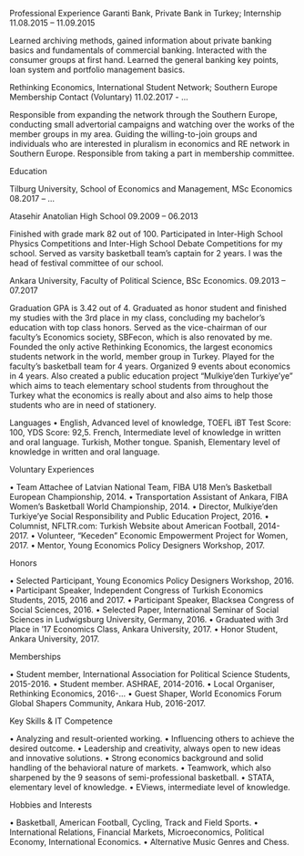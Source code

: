 Professional Experience
Garanti Bank, Private Bank in Turkey; Internship	11.08.2015 – 11.09.2015

Learned archiving methods, gained information about private banking basics and fundamentals of commercial banking.
Interacted with the consumer groups at first hand.
Learned the general banking key points, loan system and portfolio management basics. 

Rethinking Economics, International Student Network; Southern Europe Membership Contact (Voluntary) 	11.02.2017 - …

Responsible from expanding the network through the Southern Europe, conducting small advertorial campaigns and watching over the works of the member groups in my area.
Guiding the willing-to-join groups and individuals who are interested in pluralism in economics and RE network in Southern Europe.
Responsible from taking a part in membership committee.

Education

Tilburg University, School of Economics and Management, MSc Economics                                  08.2017 – …

Atasehir Anatolian High School	09.2009 – 06.2013

Finished with grade mark 82 out of 100.  Participated in Inter-High School Physics Competitions and Inter-High School Debate Competitions for my school. Served as varsity basketball team’s captain for 2 years. I was the head of festival committee of our school.

Ankara University, Faculty of Political Science, BSc Economics.	09.2013 – 07.2017

Graduation GPA is 3.42 out of 4. Graduated as honor student and finished my studies with the 3rd place in my class, concluding my bachelor’s education with top class honors. Served as the vice-chairman of our faculty’s Economics society, SBFecon, which is also renovated by me. Founded the only active Rethinking Economics, the largest economics students network in the world, member group in Turkey. Played for the faculty’s basketball team for 4 years. Organized 9 events about economics in 4 years. Also created a public education project “Mulkiye’den Turkiye’ye” which aims to teach elementary school students from throughout the Turkey what the economics is really about and also aims to help those students who are in need of stationery.

Languages
•	English, Advanced level of knowledge, TOEFL iBT Test Score: 100, YDS Score: 92,5.
French, Intermediate level of knowledge in written and oral language. 
Turkish, Mother tongue.
Spanish, Elementary level of knowledge in written and oral language. 

Voluntary Experiences

•	Team Attachee of Latvian National Team, FIBA U18 Men’s Basketball European Championship, 2014.
•	Transportation Assistant of Ankara, FIBA Women’s Basketball World Championship, 2014.
•	Director, Mulkiye’den Turkiye’ye Social Responsibility and Public Education Project, 2016.
•	Columnist, NFLTR.com: Turkish Website about American Football, 2014-2017.
•	Volunteer, “Keceden” Economic Empowerment Project for Women, 2017.
•	Mentor, Young Economics Policy Designers Workshop, 2017.

Honors

•	Selected Participant, Young Economics Policy Designers Workshop, 2016.
•	Participant Speaker, Independent Congress of Turkish Economics Students, 2015, 2016 and 2017.
•	Participant Speaker, Blacksea Congress of Social Sciences, 2016.
•	Selected Paper, International Seminar of Social Sciences in Ludwigsburg University, Germany, 2016.
•	Graduated with 3rd Place in ’17 Economics Class, Ankara University, 2017.
•	Honor Student, Ankara University, 2017.

Memberships

•	Student member, International Association for Political Science Students, 2015-2016.
•	Student member. ASHRAE, 2014-2016.
•	Local Organiser, Rethinking Economics, 2016-…
•	Guest Shaper, World Economics Forum Global Shapers Community, Ankara Hub, 2016-2017.

Key Skills & IT Competence

•	Analyzing and result-oriented working.
•	Influencing others to achieve the desired outcome.
•	Leadership and creativity, always open to new ideas and innovative solutions.
•	Strong economics background and solid handling of the behavioral nature of markets. 
•	Teamwork, which also sharpened by the 9 seasons of semi-professional basketball.
•	STATA, elementary level of knowledge.
•	EViews, intermediate level of knowledge. 

Hobbies and Interests

•	Basketball, American Football, Cycling, Track and Field Sports.
•	International Relations, Financial Markets, Microeconomics, Political Economy, International Economics.
•	Alternative Music Genres and Chess.


